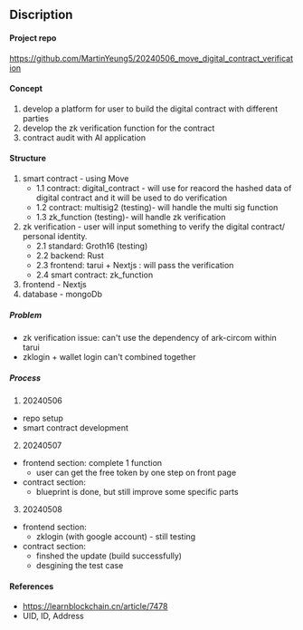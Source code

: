 ## Discription

#### Project repo
https://github.com/MartinYeung5/20240506_move_digital_contract_verification

#### Concept
1. develop a platform for user to build the digital contract with different parties
2. develop the zk verification function for the contract
3. contract audit with AI application

#### Structure
1. smart contract - using Move
    * 1.1 contract: digital_contract - will use for reacord the hashed data of digital contract and it will be used to do verification
    * 1.2 contract: multisig2 (testing)- will handle the multi sig function
    * 1.3 zk_function (testing)- will handle zk verification
2. zk verification - user will input something to verify the digital contract/ personal identity. 
    * 2.1 standard: Groth16 (testing)
    * 2.2 backend: Rust
    * 2.3 frontend: tarui + Nextjs : will pass the verification 
    * 2.4 smart contract: zk_function
3. frontend - Nextjs
4. database - mongoDb

##### Problem
* zk verification issue: can't use the dependency of ark-circom within tarui
* zklogin + wallet login can't combined together

##### Process
1. 20240506
* repo setup
* smart contract development

2. 20240507
* frontend section: complete 1 function
    * user can get the free token by one step on front page
* contract section: 
    * blueprint is done, but still improve some specific parts

3. 20240508
* frontend section:
    * zklogin (with google account) - still testing
* contract section:
    * finshed the update (build successfully)
    * desgining the test case


#### References
* https://learnblockchain.cn/article/7478
* UID, ID, Address
